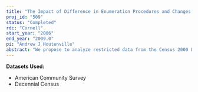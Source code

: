 ```yaml
---
title: "The Impact of Difference in Enumeration Procedures and Changes in Complex Survey Questions:  Census/ACS Disability Questions"
proj_id: "509"
status: "Completed"
rdc: "Cornell"
start_year: "2006"
end_year: "2009.0"
pi: "Andrew J Houtenville"
abstract: "We propose to analyze restricted data from the Census 2000 Long Form and the 2000–2003 American Community Survey (ACS) to further the understanding of respondent/enumerator error in responses to the “employment disability” question in these surveys.   We propose to extend previous work to investigate the following questions: (1) What factors influence enumerator/respondent error in the employment disability question, and what groups are having difficulty with the employment disability question? (2) What is the impact of respondent/enumerator error on the estimates of employment dis-ability and overall disability; in other words, what would the Census 2000 statistics and 2000–2002 ACS statistics have looked like without respondent/enumerator error? Restricted data are needed because the Public Use Microdata Sample files do not contain enumerations information.   The benefits to the U.S. Census Bureau are an increased understanding of (a) the bene-fits (in terms of the reduction of respondent/enumerator error) of using the more advanced ACS enumeration process over the more costly Census 2000 enumeration process; (b) the types of individuals that had difficulty responding to the complex set of disability items; (c) the degree of respondent error that may still exist within the 2003 ACS; and (d) with this information, the ongoing process of developing and cognitively testing disability questions will be informed by helping refine the groups of individuals that should be targeted by cognitive testing. The ACS disability questions are in the process of being revised for the 2008 ACS."
---
```


**Datasets Used:**

  - American Community Survey 
  - Decennial Census 


